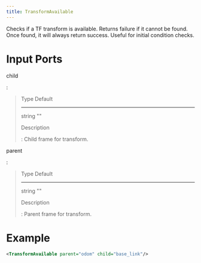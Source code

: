 ```yaml
---
title: TransformAvailable
---
```


Checks if a TF transform is available. Returns failure if it cannot be found. Once found, it will always return success. Useful for initial condition checks.

# Input Ports

child

:   

>   Type     Default
>   -------- ---------
>   string   \"\"
>
> Description
>
> :   Child frame for transform.

parent

:   

>   Type     Default
>   -------- ---------
>   string   \"\"
>
> Description
>
> :   Parent frame for transform.

# Example

``` xml
<TransformAvailable parent="odom" child="base_link"/>
```
